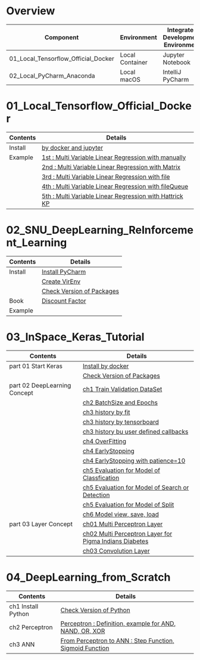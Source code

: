 # Overview
| Component | Environment | Integrated Development Environment | Python |
|---|---|---|---|
| 01_Local_Tensorflow_Official_Docker | Local Container | Jupyter Notebook | 2.7  |
| 02_Local_PyCharm_Anaconda | Local macOS | IntelliJ PyCharm | 3.5 |

# 01_Local_Tensorflow_Official_Docker
| Contents | Details |
|---|---|
| Install | [by docker and jupyter](01_Local_Tensorflow_Official_Docker/01_Install/01_by_Docker.md) |
| Example | [1st : Multi Variable Linear Regression with manually](01_Local_Tensorflow_Official_Docker/02_Workspace/01_1st_Example/01_Multi_Variable_Linear_Regression_with_manually.ipynb) |
| | [2nd : Multi Variable Linear Regression with Matrix](01_Local_Tensorflow_Official_Docker/02_Workspace/02_2nd_Example/02_Multi_Variable_Linear_Regression_with_Matrix.ipynb) |
| | [3rd : Multi Variable Linear Regression with file](01_Local_Tensorflow_Official_Docker/02_Workspace/03_3rd_Example/03_Multi_Variable_Linear_Regression_with_file.ipynb) |
| | [4th : Multi Variable Linear Regression with fileQueue](01_Local_Tensorflow_Official_Docker/02_Workspace/04_4th_Example/04_Multi_Variable_Linear_Regression_with_fileQueue.ipynb) |
| | [5th : Multi Variable Linear Regression with Hattrick KP](01_Local_Tensorflow_Official_Docker/02_Workspace/05_5th_Example/05_Multi_Variable_Linear_Regression_with_file_Hattrick_KP.ipynb) |

# 02_SNU_DeepLearning_ReInforcement_Learning
| Contents | Details |
|---|---|
| Install | [Install PyCharm](02_SNU_ReInforcement_Learning/01_Install/01_Install_PyCharm.md) |
| | [Create VirEnv](02_SNU_ReInforcement_Learning/01_Install/02_Create_VirEnv.md) |
| | [Check Version of Packages](02_SNU_ReInforcement_Learning/01_Install/03_CheckVersionOfPackage.py) |
| Book | [Discount Factor](02_SNU_ReInforcement_Learning/02_RL_by_Python_and_Keras/ch02/01_MDP/05_Discount_Factor/01_Discount_Factor.md) |
| Example | |

# 03_InSpace_Keras_Tutorial
| Contents | Details |
|---|---|
| part 01 Start Keras | [Install by docker](03_InSpace_Keras_Tutorial/01_Install_Keras/01_by_docker.md) |
| | [Check Version of Packages](03_InSpace_Keras_Tutorial/01_Install_Keras/02_Check_Library_Version.ipynb) |
| part 02 DeepLearning Concept | [ch1 Train Validation DataSet](03_InSpace_Keras_Tutorial/02/01/01_Train_Validate_Test_Set.ipynb) |
| | [ch2 BatchSize and Epochs](03_InSpace_Keras_Tutorial/02/02/01_batch_size_epochs.ipynb) |
| | [ch3 history by fit](03_InSpace_Keras_Tutorial/02/03/01_history_by_fit.ipynb) |
| | [ch3 history by tensorboard](03_InSpace_Keras_Tutorial/02/03/02_history_by_tensorboard.ipynb) |
| | [ch3 history bu user defined callbacks](03_InSpace_Keras_Tutorial/02/03/03_history_by_user_defined_callbacks.ipynb) |
| | [ch4 OverFitting](03_InSpace_Keras_Tutorial/02/04/01_overfitting.ipynb) |
| | [ch4 EarlyStopping](03_InSpace_Keras_Tutorial/02/04/02_early_stopping.ipynb) |
| | [ch4 EarlyStopping with patience=10](03_InSpace_Keras_Tutorial/02/04/03_early_stopping_patience.ipynb) |
| | [ch5 Evaluation for Model of Classfication](03_InSpace_Keras_Tutorial/02/05/01_eval_for_classification.ipynb) |
| | [ch5 Evaluation for Model of Search or Detection](03_InSpace_Keras_Tutorial/02/05/02_eval_for_search.ipynb) |
| | [ch5 Evaluation for Model of Split](03_InSpace_Keras_Tutorial/02/05/03_eval_for_split.ipynb) |
| | [ch6 Model view, save, load](03_InSpace_Keras_Tutorial/02/06/01_MNIST.ipynb) |
| part 03 Layer Concept | [ch01 Multi Perceptron Layer](03_InSpace_Keras_Tutorial/03/01/01_Neuron_and_Perceptron.ipynb) |
| | [ch02 Multi Perceptron Layer for Pigma Indians Diabetes](03_InSpace_Keras_Tutorial/03/02/01_perceptron-model-for-pigma-indians-diabetes.ipynb) |
| | [ch03 Convolution Layer](03_InSpace_Keras_Tutorial/03/03/01_Convolution_Layer.ipynb) |

# 04_DeepLearning_from_Scratch
| Contents | Details |
|---|---|
| ch1 Install Python | [Check Version of Python](04_DeepLearning_from_Scratch/1/1.3/python_version.ipynb) |
| ch2 Perceptron | [Perceptron : Definition, example for AND, NAND, OR, XOR](04_DeepLearning_from_Scratch/2/Perceptron.ipynb) |
| ch3 ANN | [From Perceptron to ANN : Step Function, Sigmoid Function](04_DeepLearning_from_Scratch/3/3.1/01_from_Perceptron_to_Artificial_Neural_Network.ipynb) |
